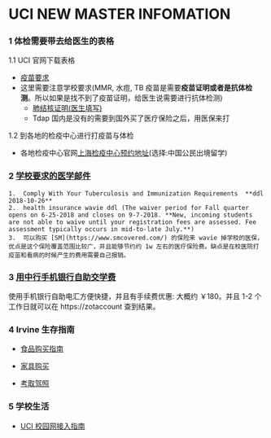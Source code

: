 # UCI NEW MASTER INFOMATION

### 1 体检需要带去给医生的表格

 1.1 UCI 官网下载表格

-  [疫苗要求](https://shc.uci.edu/sites/default/files/docs/uc-immunization-requirements-recommendations-09222017.pdf)
-  这里需要注意学校要求(MMR, 水痘, TB 疫苗是需要**疫苗证明或者是抗体检测**。所以如果是找不到了疫苗证明，给医生说需要进行抗体检测)
   -  [肺结核证明(医生填写)](https://shc.uci.edu/sites/default/files/docs/uci-tb-health-assessment-form-june-2017.pdf)
   -  Tdap 国内是没有的需要到国外买了医疗保险之后，用医保来打

1.2 到各地的检疫中心进行打疫苗与体检

- 各地检疫中心官网[上海检疫中心预约地址](https://61.152.215.248/MEC/user/mec/choose)(选择:中国公民出境留学)



### 2 [学校要求的医学邮件](./action_required_uc_mandated_tb_screening_immunization_and_health_insurance_requirements.md )

    1.  Comply With Your Tuberculosis and Immunization Requirements  **ddl 2018-10-26**
    2.  health insurance wavie ddl (The waiver period for Fall quarter opens on 6-25-2018 and closes on 9-7-2018. **New, incoming students are not able to waive until your registration fees are assessed. Fee assessment typically occurs in mid-to-late July.**)
    3.  可以购买 [SM](https://www.smcovered.com/) 的保险来 wavie 掉学校的医保，优点是这个保险覆盖范围比较广，并且能够节约约 1w 左右的医疗保险费。缺点是在校医院打疫苗和看病的时候产生的费用需要自己报销。

### 3 [用中行手机银行自助交学费](./fee/uci_pay_fee.md )

使用手机银行自助电汇方便快捷，并且有手续费优惠: 大概约 ￥180。并且 1-2 个工作日就可以在 https://zotaccount 查到结果。



### 4 Irvine 生存指南

- [食品购买指南](./buy_food_instruction.md)

- [家具购买](./buy_furnish_instruction.md)

- [考取驾照](./drive_licence.md)

### 5 学校生活

- [UCI 校园网接入指南](./uci_network_handbook.md)